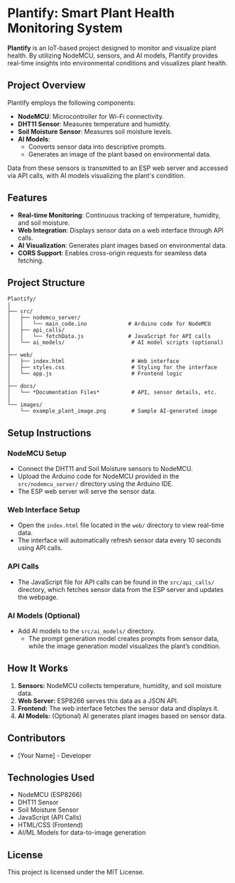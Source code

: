 # Plantify: Smart Plant Health Monitoring System

**Plantify** is an IoT-based project designed to monitor and visualize plant health. By utilizing NodeMCU, sensors, and AI models, Plantify provides real-time insights into environmental conditions and visualizes plant health.

## Project Overview

Plantify employs the following components:

- **NodeMCU**: Microcontroller for Wi-Fi connectivity.
- **DHT11 Sensor**: Measures temperature and humidity.
- **Soil Moisture Sensor**: Measures soil moisture levels.
- **AI Models**: 
  - Converts sensor data into descriptive prompts.
  - Generates an image of the plant based on environmental data.

Data from these sensors is transmitted to an ESP web server and accessed via API calls, with AI models visualizing the plant's condition.

## Features

- **Real-time Monitoring**: Continuous tracking of temperature, humidity, and soil moisture.
- **Web Integration**: Displays sensor data on a web interface through API calls.
- **AI Visualization**: Generates plant images based on environmental data.
- **CORS Support**: Enables cross-origin requests for seamless data fetching.

## Project Structure

```plaintext
Plantify/
│
├── src/
│   ├── nodemcu_server/
│   │   └── main_code.ino             # Arduino code for NodeMCU
│   ├── api_calls/
│   │   └── fetchData.js              # JavaScript for API calls
│   └── ai_models/                     # AI model scripts (optional)
│
├── web/
│   ├── index.html                     # Web interface
│   ├── styles.css                     # Styling for the interface
│   └── app.js                         # Frontend logic
│
├── docs/
│   └── *Documentation Files*          # API, sensor details, etc.
│
└── images/
    └── example_plant_image.png        # Sample AI-generated image
```

## Setup Instructions

### NodeMCU Setup
- Connect the DHT11 and Soil Moisture sensors to NodeMCU.
- Upload the Arduino code for NodeMCU provided in the `src/nodemcu_server/` directory using the Arduino IDE.
- The ESP web server will serve the sensor data.

### Web Interface Setup
- Open the `index.html` file located in the `web/` directory to view real-time data.
- The interface will automatically refresh sensor data every 10 seconds using API calls.

### API Calls
- The JavaScript file for API calls can be found in the `src/api_calls/` directory, which fetches sensor data from the ESP server and updates the webpage.

### AI Models (Optional)
- Add AI models to the `src/ai_models/` directory.
  - The prompt generation model creates prompts from sensor data, while the image generation model visualizes the plant’s condition.

## How It Works
1. **Sensors:** NodeMCU collects temperature, humidity, and soil moisture data.
2. **Web Server:** ESP8266 serves this data as a JSON API.
3. **Frontend:** The web interface fetches the sensor data and displays it.
4. **AI Models:** (Optional) AI generates plant images based on sensor data.

## Contributors
- [Your Name] - Developer

## Technologies Used
- NodeMCU (ESP8266)
- DHT11 Sensor
- Soil Moisture Sensor
- JavaScript (API Calls)
- HTML/CSS (Frontend)
- AI/ML Models for data-to-image generation

## License
This project is licensed under the MIT License.
